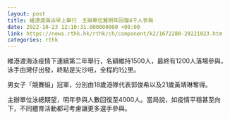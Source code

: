 ```yaml
---
layout: post
title: 維港渡海泳早上舉行　主辦單位冀明年回復4千人參與
date: 2022-10-23 12:10:31.000000000 +08:00
link: https://news.rthk.hk/rthk/ch/component/k2/1672280-20221023.htm
categories: rthk
---
```


維港渡海泳疫情下連續第二年舉行，名額維持1500人，最終有1200人落場參與，泳手由灣仔出發，終點是尖沙咀，全程約1公里。

男女子「競賽組」冠軍，分別由18歲港隊代表郭俊希以及21歲黃靖琳奪得。

主辦單位泳總期望，明年參與人數回復至4000人。當局說，如疫情平穩甚至向下，不同體育活動都可考慮讓更多選手參與。
